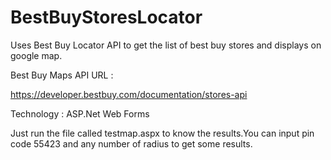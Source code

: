 # BestBuyStoresLocator
Uses Best Buy Locator API to get the list of best buy stores and displays on google map.

Best Buy Maps API URL :

https://developer.bestbuy.com/documentation/stores-api

Technology : ASP.Net Web Forms

Just run the file called testmap.aspx to know the results.You can input pin code 55423 and any number of radius to get some results.
